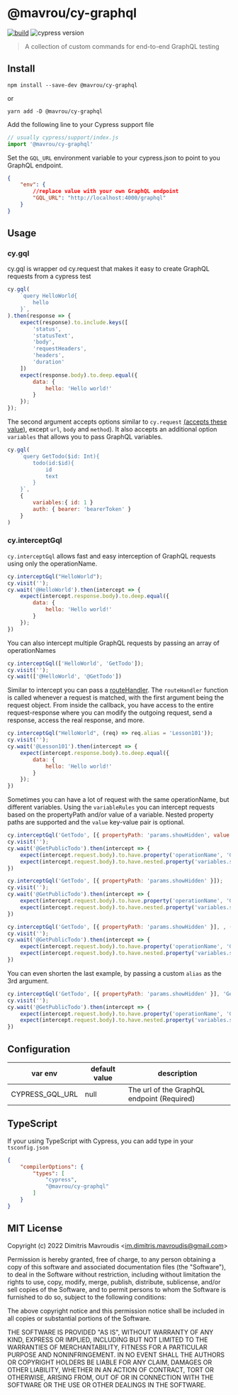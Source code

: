 # @mavrou/cy-graphql
[![build](https://github.com/dimavroudis/cy-graphql/actions/workflows/build.yml/badge.svg?branch=master)](https://github.com/dimavroudis/cy-graphql/actions/workflows/build.yml) ![cypress version](https://img.shields.io/badge/cypress-9.6.1-brightgreen)
> A collection of custom commands for end-to-end GraphQL testing

## Install

```
npm install --save-dev @mavrou/cy-graphql
```

or

```
yarn add -D @mavrou/cy-graphql
```

Add the following line to your Cypress support file

```js
// usually cypress/support/index.js
import '@mavrou/cy-graphql'
```

Set the `GQL_URL` environment variable to your cypress.json to point to you GraphQL endpoint.

```json
{
    "env": {
        //replace value with your own GraphQL endpoint
        "GQL_URL": "http://localhost:4000/graphql" 
    }
}
```
## Usage

### cy.gql

cy.gql is wrapper od cy.request that makes it easy to create GraphQL requests from a cypress test
```js
cy.gql(
    `query HelloWorld{
        hello
    }`,
).then(response => {
    expect(response).to.include.keys([
        'status',
        'statusText',
        'body',
        'requestHeaders',
        'headers',
        'duration'
    ])
    expect(response.body).to.deep.equal({
        data: {
            hello: 'Hello world!'
        }
    });
});
```

The second argument accepts options similar to `cy.request` [(accepts these value)](https://docs.cypress.io/api/commands/request#Arguments), except `url`, `body` and  `method`). It also accepts an additional option `variables` that allows you to pass GraphQL variables.
```js
cy.gql(
    `query GetTodo($id: Int){
        todo(id:$id){
            id
            text
        }
    }`,
    { 
        variables:{ id: 1 }
        auth: { bearer: 'bearerToken' }
    }
)
```

### cy.interceptGql

`cy.interceptGql` allows fast and easy interception of GraphQL requests using only the operationName.
```js
cy.interceptGql("HelloWorld");
cy.visit('');
cy.wait('@HelloWorld').then(intercept => {
    expect(intercept.response.body).to.deep.equal({
        data: {
            hello: 'Hello world!'
        }
    });
})
```

You can also intercept multiple GraphQL requests by passing an array of operationNames
```js
cy.interceptGql(['HelloWorld', 'GetTodo']);
cy.visit('');
cy.wait(['@HelloWorld', '@GetTodo'])
```

Similar to intercept you can pass a [routeHandler](https://docs.cypress.io/api/commands/intercept#routeHandler-lt-code-gtFunctionlt-code-gt).
The `routeHandler` function is called whenever a request is matched, with the first argument being the request object. From inside the callback, you have access to the entire request-response where you can modify the outgoing request, send a response, access the real response, and more.
```js
cy.interceptGql("HelloWorld", (req) => req.alias = 'Lesson101'));
cy.visit('');
cy.wait('@Lesson101').then(intercept => {
    expect(intercept.response.body).to.deep.equal({
        data: {
            hello: 'Hello world!'
        }
    });
})
```

Sometimes you can have a lot of request with the same operationName, but different variables. Using the `variableRules` you can intercept requests based on the propertyPath and/or value of a variable. Nested property paths are supported and the `value` key-value pair is optional.
```js
cy.interceptGql('GetTodo', [{ propertyPath: 'params.showHidden', value: false }]);
cy.visit('');
cy.wait('@GetPublicTodo').then(intercept => {
    expect(intercept.request.body).to.have.property('operationName', 'GetTodo');
    expect(intercept.request.body).to.have.nested.property('variables.showHidden', false);
})
```
```js
cy.interceptGql('GetTodo', [{ propertyPath: 'params.showHidden' }]);
cy.visit('');
cy.wait('@GetPublicTodo').then(intercept => {
    expect(intercept.request.body).to.have.property('operationName', 'GetTodo');
    expect(intercept.request.body).to.have.nested.property('variables.showHidden', false);
})
```
```js
cy.interceptGql('GetTodo', [{ propertyPath: 'params.showHidden' }], , (req) => req.alias = 'GetAllTodo'));
cy.visit('');
cy.wait('@GetPublicTodo').then(intercept => {
    expect(intercept.request.body).to.have.property('operationName', 'GetTodo');
    expect(intercept.request.body).to.have.nested.property('variables.showHidden', false);
})
```

You can even shorten the last example, by passing a custom `alias` as the 3rd argument.
```js
cy.interceptGql('GetTodo', [{ propertyPath: 'params.showHidden' }], 'GetAllTodo');
cy.visit('');
cy.wait('@GetPublicTodo').then(intercept => {
    expect(intercept.request.body).to.have.property('operationName', 'GetTodo');
    expect(intercept.request.body).to.have.nested.property('variables.showHidden', false);
})
```

## Configuration

| var env         | default value | description                                |
| --------------- | ------------- | ------------------------------------------ |
| CYPRESS_GQL_URL | null          | The url of the GraphQL endpoint (Required) |

## TypeScript

If your using TypeScript with Cypress, you can add type in your `tsconfig.json`

```json
{
    "compilerOptions": {
        "types": [
            "cypress",
            "@mavrou/cy-graphql"
        ]
    }
}
```


## MIT License

Copyright (c) 2022 Dimitris Mavroudis &lt;im.dimitris.mavroudis@gmail.com&gt;

Permission is hereby granted, free of charge, to any person
obtaining a copy of this software and associated documentation
files (the "Software"), to deal in the Software without
restriction, including without limitation the rights to use,
copy, modify, merge, publish, distribute, sublicense, and/or sell
copies of the Software, and to permit persons to whom the
Software is furnished to do so, subject to the following
conditions:

The above copyright notice and this permission notice shall be
included in all copies or substantial portions of the Software.

THE SOFTWARE IS PROVIDED "AS IS", WITHOUT WARRANTY OF ANY KIND,
EXPRESS OR IMPLIED, INCLUDING BUT NOT LIMITED TO THE WARRANTIES
OF MERCHANTABILITY, FITNESS FOR A PARTICULAR PURPOSE AND
NONINFRINGEMENT. IN NO EVENT SHALL THE AUTHORS OR COPYRIGHT
HOLDERS BE LIABLE FOR ANY CLAIM, DAMAGES OR OTHER LIABILITY,
WHETHER IN AN ACTION OF CONTRACT, TORT OR OTHERWISE, ARISING
FROM, OUT OF OR IN CONNECTION WITH THE SOFTWARE OR THE USE OR
OTHER DEALINGS IN THE SOFTWARE.

[renovate-badge]: https://img.shields.io/badge/renovate-app-blue.svg
[renovate-app]: https://renovateapp.com/
